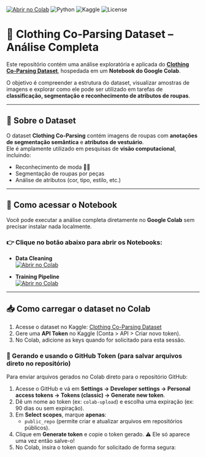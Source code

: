 
[![Abrir no Colab](https://colab.research.google.com/assets/colab-badge.svg)](https://colab.research.google.com/github/SEU_USUARIO/SEU_REPOSITORIO/blob/main/analise_clothing_dataset.ipynb)
![Python](https://img.shields.io/badge/Python-3.9%2B-blue)
![Kaggle](https://img.shields.io/badge/Dataset-Kaggle-orange)
![License](https://img.shields.io/badge/License-Educacional-green)

# 👗 Clothing Co-Parsing Dataset – Análise Completa

Este repositório contém uma análise exploratória e aplicada do **[Clothing Co-Parsing Dataset](https://www.kaggle.com/datasets/balraj98/clothing-coparsing-dataset)**, hospedada em um **Notebook do Google Colab**.  

O objetivo é compreender a estrutura do dataset, visualizar amostras de imagens e explorar como ele pode ser utilizado em tarefas de **classificação, segmentação e reconhecimento de atributos de roupas**.

---

## 📂 Sobre o Dataset
O dataset **Clothing Co-Parsing** contém imagens de roupas com **anotações de segmentação semântica** e **atributos de vestuário**.  
Ele é amplamente utilizado em pesquisas de **visão computacional**, incluindo:
- Reconhecimento de moda 👕👗  
- Segmentação de roupas por peças  
- Análise de atributos (cor, tipo, estilo, etc.)  

---

## 🚀 Como acessar o Notebook

Você pode executar a análise completa diretamente no **Google Colab** sem precisar instalar nada localmente.  

### 👉 Clique no botão abaixo para abrir os Notebooks:

- **Data Cleaning**  
  [![Abrir no Colab](https://colab.research.google.com/assets/colab-badge.svg)](https://colab.research.google.com/github/RaphaelCarvalh/clothing-segmentation-project/blob/main/notebooks/01_data_cleaning.ipynb)

- **Training Pipeline**  
  [![Abrir no Colab](https://colab.research.google.com/assets/colab-badge.svg)](https://colab.research.google.com/github/RaphaelCarvalh/clothing-segmentation-project/blob/main/notebooks/02_training_pipeline.ipynb)

---

## 📥 Como carregar o dataset no Colab

1. Acesse o dataset no Kaggle: [Clothing Co-Parsing Dataset](https://www.kaggle.com/datasets/balraj98/clothing-coparsing-dataset)  
2. Gere uma **API Token** no Kaggle (Conta > API > Criar novo token).  
3. No Colab, adicione as keys quando for solicitado para esta sessão.  

### 🔑 Gerando e usando o GitHub Token (para salvar arquivos direto no repositório)

Para enviar arquivos gerados no Colab direto para o repositório GitHub:

1. Acesse o GitHub e vá em **Settings → Developer settings → Personal access tokens → Tokens (classic) → Generate new token**.  
2. Dê um nome ao token (ex: `colab-upload`) e escolha uma expiração (ex: 90 dias ou sem expiração).  
3. Em **Select scopes**, marque **apenas**:  
   - `public_repo` (permite criar e atualizar arquivos em repositórios públicos).  
4. Clique em **Generate token** e copie o token gerado. ⚠️ Ele só aparece uma vez então salve-o!  
5. No Colab, insira o token quando for solicitado de forma segura:
